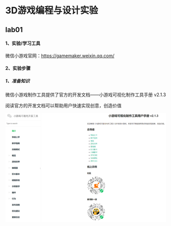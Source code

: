# 3D游戏编程与设计实验

## lab01

#### 1、实验/学习工具

微信小游戏官网：https://gamemaker.weixin.qq.com/

#### 2、实验步骤

##### 1、准备知识

微信小游戏制作工具提供了官方的开发文档——小游戏可视化制作工具手册 v2.1.3

阅读官方的开发文档可以帮助用户快速实现创意，创造价值

![doc](lab1/screenshot/Screenshot%202023-09-01%20155322.png)
